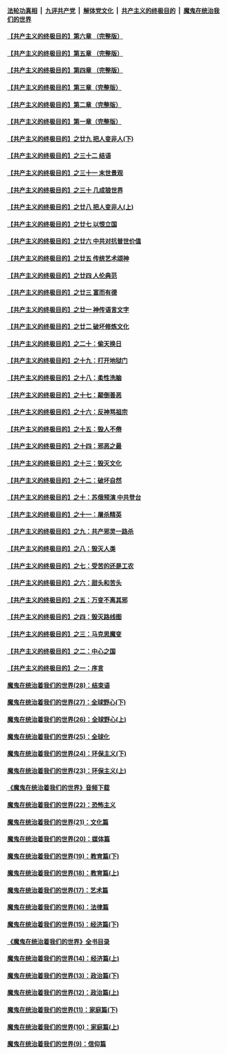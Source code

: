 ####  [法轮功真相](../../../../basic/blob/master/README.md?t=03041027) &nbsp;|&nbsp; [九评共产党](../../../../9ping.md/blob/master/README.md?t=03041027) &nbsp;|&nbsp; [解体党文化](../../../../jtdwh.md/blob/master/README.md?t=03041027)  &nbsp;|&nbsp; [共产主义的终极目的](../../../../gczydzjmd.md/blob/master/README.md?t=03041027) &nbsp;|&nbsp; [魔鬼在统治我们的世界](../../../../mgztzwmdsj.md/blob/master/README.md?t=03041027) 

#### [【共产主义的终极目的】第六章 （完整版）](../pages/nsc422/n11428913.md?t=03041027) 

#### [【共产主义的终极目的】第五章 （完整版）](../pages/nsc422/n11428912.md?t=03041027) 

#### [【共产主义的终极目的】第四章 （完整版）](../pages/nsc422/n11428907.md?t=03041027) 

#### [【共产主义的终极目的】第三章（完整版）](../pages/nsc422/n11428848.md?t=03041027) 

#### [【共产主义的终极目的】第二章（完整版）](../pages/nsc422/n11428831.md?t=03041027) 

#### [【共产主义的终极目的】第一章（完整版）](../pages/nsc422/n11417651.md?t=03041027) 

#### [【共产主义的终极目的】之廿九 把人变非人(下)](../pages/nsc422/n11344140.md?t=03041027) 

#### [【共产主义的终极目的】之三十二 结语](../pages/nsc422/n11360535.md?t=03041027) 

#### [【共产主义的终极目的】之三十一 末世景观](../pages/nsc422/n11351129.md?t=03041027) 

#### [【共产主义的终极目的】之三十 几成狼世界](../pages/nsc422/n11348280.md?t=03041027) 

#### [【共产主义的终极目的】之廿八 把人变非人(上)](../pages/nsc422/n11340492.md?t=03041027) 

#### [【共产主义的终极目的】之廿七 以恨立国](../pages/nsc422/n11336944.md?t=03041027) 

#### [【共产主义的终极目的】之廿六 中共对抗普世价值](../pages/nsc422/n11324785.md?t=03041027) 

#### [【共产主义的终极目的】之廿五 传统艺术颂神](../pages/nsc422/n11296396.md?t=03041027) 

#### [【共产主义的终极目的】之廿四 人伦典范](../pages/nsc422/n11296397.md?t=03041027) 

#### [【共产主义的终极目的】之廿三 富而有德](../pages/nsc422/n11283598.md?t=03041027) 

#### [【共产主义的终极目的】之廿一 神传语言文字](../pages/nsc422/n11263265.md?t=03041027) 

#### [【共产主义的终极目的】之廿二 破坏修炼文化](../pages/nsc422/n11245728.md?t=03041027) 

#### [【共产主义的终极目的】之二十：偷天换日](../pages/nsc422/n11238846.md?t=03041027) 

#### [【共产主义的终极目的】之十九：打开地狱门](../pages/nsc422/n11206376.md?t=03041027) 

#### [【共产主义的终极目的】之十八：柔性洗脑](../pages/nsc422/n11199994.md?t=03041027) 

#### [【共产主义的终极目的】之十七：颠倒善恶](../pages/nsc422/n11179782.md?t=03041027) 

#### [【共产主义的终极目的】之十六：反神骂祖宗](../pages/nsc422/n11166798.md?t=03041027) 

#### [【共产主义的终极目的】之十五：毁人不倦](../pages/nsc422/n11166792.md?t=03041027) 

#### [【共产主义的终极目的】之十四：邪恶之最](../pages/nsc422/n11150249.md?t=03041027) 

#### [【共产主义的终极目的】之十三：毁灭文化](../pages/nsc422/n11135227.md?t=03041027) 

#### [【共产主义的终极目的】之十二：破坏自然](../pages/nsc422/n11135214.md?t=03041027) 

#### [【共产主义的终极目的】之十：苏俄预演 中共登台](../pages/nsc422/n11118424.md?t=03041027) 

#### [【共产主义的终极目的】之十一：屠杀精英](../pages/nsc422/n11118442.md?t=03041027) 

#### [【共产主义的终极目的】之九：共产邪灵一路杀](../pages/nsc422/n11114139.md?t=03041027) 

#### [【共产主义的终极目的】之八：毁灭人类](../pages/nsc422/n11108503.md?t=03041027) 

#### [【共产主义的终极目的】之七：受苦的还是工农](../pages/nsc422/n11101809.md?t=03041027) 

#### [【共产主义的终极目的】之六：甜头和苦头](../pages/nsc422/n11096971.md?t=03041027) 

#### [【共产主义的终极目的】之五：万变不离其邪](../pages/nsc422/n11091285.md?t=03041027) 

#### [【共产主义的终极目的】之四：毁灭路线图](../pages/nsc422/n11086284.md?t=03041027) 

#### [【共产主义的终极目的】之三：马克思魔变](../pages/nsc422/n11061941.md?t=03041027) 

#### [【共产主义的终极目的】之二：中心之国](../pages/nsc422/n11047728.md?t=03041027) 

#### [【共产主义的终极目的】之一：序言](../pages/nsc422/n11086077.md?t=03041027) 

#### [魔鬼在统治着我们的世界(28)：结束语](../pages/nsc422/n10936246.md?t=03041027) 

#### [魔鬼在统治着我们的世界(27)：全球野心(下)](../pages/nsc422/n10928319.md?t=03041027) 

#### [魔鬼在统治着我们的世界(26)：全球野心(上)](../pages/nsc422/n10900318.md?t=03041027) 

#### [魔鬼在统治着我们的世界(25)：全球化](../pages/nsc422/n10788205.md?t=03041027) 

#### [魔鬼在统治着我们的世界(24)：环保主义(下)](../pages/nsc422/n10695307.md?t=03041027) 

#### [魔鬼在统治着我们的世界(23)：环保主义(上)](../pages/nsc422/n10688613.md?t=03041027) 

#### [《魔鬼在统治着我们的世界》音频下载](../pages/nsc422/n10635553.md?t=03041027) 

#### [魔鬼在统治着我们的世界(22)：恐怖主义](../pages/nsc422/n10614727.md?t=03041027) 

#### [魔鬼在统治着我们的世界(21)：文化篇](../pages/nsc422/n10597706.md?t=03041027) 

#### [魔鬼在统治着我们的世界(20)：媒体篇](../pages/nsc422/n10586579.md?t=03041027) 

#### [魔鬼在统治着我们的世界(19)：教育篇(下)](../pages/nsc422/n10564808.md?t=03041027) 

#### [魔鬼在统治着我们的世界(18)：教育篇(上)](../pages/nsc422/n10526970.md?t=03041027) 

#### [魔鬼在统治着我们的世界(17)：艺术篇](../pages/nsc422/n10499093.md?t=03041027) 

#### [魔鬼在统治着我们的世界(16)：法律篇](../pages/nsc422/n10485969.md?t=03041027) 

#### [魔鬼在统治着我们的世界(15)：经济篇(下)](../pages/nsc422/n10469975.md?t=03041027) 

#### [《魔鬼在统治着我们的世界》全书目录](../pages/nsc422/n10464261.md?t=03041027) 

#### [魔鬼在统治着我们的世界(14)：经济篇(上)](../pages/nsc422/n10457370.md?t=03041027) 

#### [魔鬼在统治着我们的世界(13)：政治篇(下)](../pages/nsc422/n10448270.md?t=03041027) 

#### [魔鬼在统治着我们的世界(12)：政治篇(上)](../pages/nsc422/n10444576.md?t=03041027) 

#### [魔鬼在统治着我们的世界(11)：家庭篇(下)](../pages/nsc422/n10440961.md?t=03041027) 

#### [魔鬼在统治着我们的世界(10)：家庭篇(上)](../pages/nsc422/n10435448.md?t=03041027) 

#### [魔鬼在统治着我们的世界(9)：信仰篇](../pages/nsc422/n10432159.md?t=03041027) 

